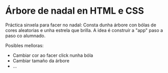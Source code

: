 # Árbore de nadal en HTML e CSS

Práctica sinxela para facer no nadal: Consta dunha árbore con bólas de cores aleatorias e unha estrela que brilla. A idea é construír a "app" paso a paso co alumnado.

Posibles melloras:
- Cambiar cor ao facer click nunha bóla
- Cambiar tamaño da árbore
- ...
